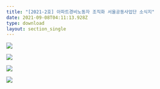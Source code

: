 ```yaml
---
title: "[2021-2호] 아파트경비노동자 조직화 서울공동사업단 소식지"
date: 2021-09-08T04:11:13.928Z
type: download
layout: section_single
---
```

![](/uploads/p1.jpg)

![](/uploads/p2.jpg)

![](/uploads/p3.jpg)

![](/uploads/p4.jpg)